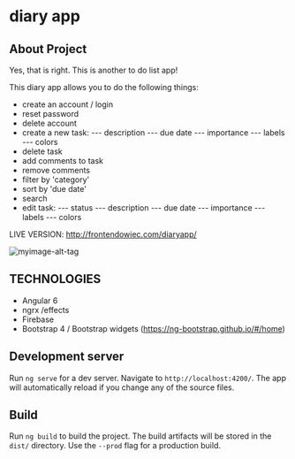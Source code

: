 # diary app

## About Project

Yes, that is right. This is another to do list app!

This diary app allows you to do the following things:

- create an account / login
- reset password
- delete account
- create a new task:
  --- description
  --- due date
  --- importance
  --- labels
  --- colors
- delete task
- add comments to task
- remove comments
- filter by 'category'
- sort by 'due date'
- search
- edit task:
  --- status
  --- description
  --- due date
  --- importance
  --- labels
  --- colors

LIVE VERSION: http://frontendowiec.com/diaryapp/

![myimage-alt-tag](https://github.com/idVarNew/diaryapp/blob/master/src/assets/diaryapp.jpg?raw=true)

## TECHNOLOGIES

- Angular 6
- ngrx /effects
- Firebase
- Bootstrap 4 / Bootstrap widgets (https://ng-bootstrap.github.io/#/home)

## Development server

Run `ng serve` for a dev server. Navigate to `http://localhost:4200/`. The app will automatically reload if you change any of the source files.

## Build

Run `ng build` to build the project. The build artifacts will be stored in the `dist/` directory. Use the `--prod` flag for a production build.
